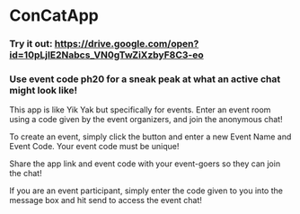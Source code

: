 # ConCatApp

### Try it out: https://drive.google.com/open?id=10pLjIE2Nabcs_VN0gTwZiXzbyF8C3-eo

### Use event code ph20 for a sneak peak at what an active chat might look like!

This app is like Yik Yak but specifically for events. Enter an event room using a code given by the event organizers, and join the anonymous chat!

To create an event, simply click the button and enter a new Event Name and Event Code. Your event code must be unique!

Share the app link and event code with your event-goers so they can join the chat!

If you are an event participant, simply enter the code given to you into the message box and hit send to access the event chat!

